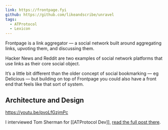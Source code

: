 ```yaml
---
link: https://frontpage.fyi
github: https://github.com/likeandscribe/unravel
tags:
  - ATProtocol
  - Lexicon
---
```

Frontpage is a link aggregator — a social network built around aggregating links, upvoting them, and discussing them. 

Hacker News and Reddit are two examples of social network platforms that use links as their core social object.

It’s a little bit different than the older concept of social bookmarking — eg Delicious — but building on top of Frontpage you could also have a front end that feels like that sort of system.

## Architecture and Design

https://youtu.be/pvoLfGzjmPc

I interviewed Tom Sherman for [[ATProtocol Dev]], [read the full post there](https://atprotocol.dev/tech-talk-frontpage-link-aggregator/).
